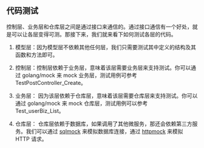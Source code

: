 ## 代码测试

控制层、业务层和仓库层之间是通过接口来通信的。通过接口通信有一个好处，就是可以让各层变得可测。那接下来，我们就来看下如何测试各层的代码。

1. 模型层：因为模型层不依赖其他任何层，我们只需要测试其中定义的结构及其函数和方法即可。

2. 控制层：控制层依赖于业务层，意味着该层需要业务层来支持测试。你可以通过 golang/mock 来 mock 业务层，测试用例可参考 TestPostController_Create。

3. 业务层： 因为该层依赖于仓库层，意味着该层需要仓库层来支持测试。你可以通过 golang/mock 来 mock 仓库层，测试用例可以参考 Test_userBiz_List。

4. 仓库层： 仓库层依赖于数据库，如果调用了其他微服务，那还会依赖第三方服务。我们可以通过 [sqlmock](https://github.com/DATA-DOG/go-sqlmock) 来模拟数据库连接，通过 [httpmock](https://github.com/jarcoal/httpmock) 来模拟 HTTP 请求。